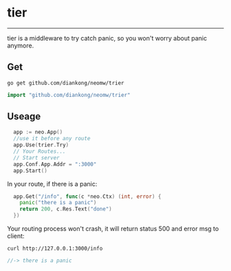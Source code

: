 # tier
----
tier is a middleware to try catch panic, so you won't worry about panic anymore.

Get
----
````shell
go get github.com/diankong/neomw/trier
````

````Go
import "github.com/diankong/neomw/trier"
````

Useage
----
````GO
  app := neo.App()
  //use it before any route
  app.Use(trier.Try)
  // Your Routes...
  // Start server
  app.Conf.App.Addr = ":3000"
  app.Start()
````

In your route, if there is a panic:
````GO
  app.Get("/info", func(c *neo.Ctx) (int, error) {
    panic("there is a panic")
    return 200, c.Res.Text("done")
  })
````
Your routing process won't crash, it will return status 500 and error msg to client:
````shell
curl http://127.0.0.1:3000/info
````
````Go
//-> there is a panic
````
